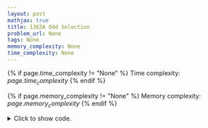 ```yaml
---
layout: post
mathjax: true
title: 1363A Odd Selection
problem_url: None
tags: None
memory_complexity: None
time_complexity: None
---
```




{% if page.time_complexity != "None" %}
Time complexity: ${{ page.time_complexity }}$
{% endif %}

{% if page.memory_complexity != "None" %}
Memory complexity: ${{ page.memory_complexity }}$
{% endif %}

<details>
<summary>
<p style="display:inline">Click to show code.</p>
</summary>
```cpp
{% raw %}
using namespace std;
bool solve(int x, int evens, int odds)
{
    if (odds == 0)
        return false;
    if (odds % 2 == 0)
        odds -= 1;
    int xp = x - 1;
    odds -= 1;
    xp -= min(odds, 2 * (xp / 2));
    return (xp - evens <= 0);
}
int main(void)
{
    int t, n, x, ai;
    cin >> t;
    while (t--)
    {
        cin >> n >> x;
        int rem[2] = {0, 0};
        for (int i = 0; i < n; ++i)
        {
            cin >> ai;
            rem[ai % 2]++;
        }
        cout << (solve(x, rem[0], rem[1]) ? "Yes" : "No") << endl;
    }
    return 0;
}

{% endraw %}
```
</details>

